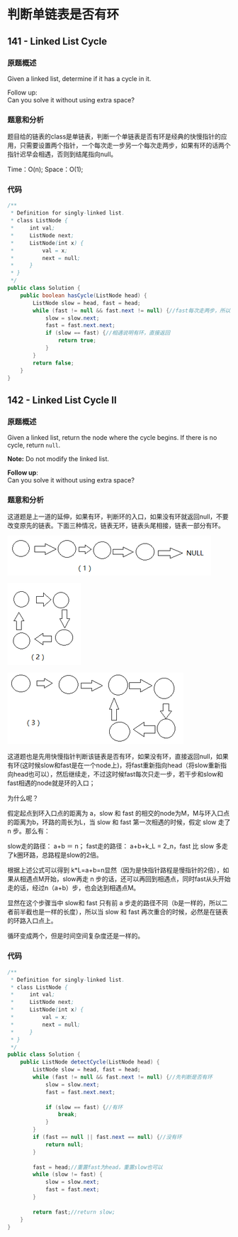 # 判断单链表是否有环

## 141 - Linked List Cycle

### 原题概述

Given a linked list, determine if it has a cycle in it.

Follow up:  
Can you solve it without using extra space?

### 题意和分析

题目给的链表的class是单链表，判断一个单链表是否有环是经典的快慢指针的应用，只需要设置两个指针，一个每次走一步另一个每次走两步，如果有环的话两个指针迟早会相遇，否则到结尾指向null。

Time：O\(n\); Space：O\(1\);

### 代码

```java
/**
 * Definition for singly-linked list.
 * class ListNode {
 *     int val;
 *     ListNode next;
 *     ListNode(int x) {
 *         val = x;
 *         next = null;
 *     }
 * }
 */
public class Solution {
    public boolean hasCycle(ListNode head) {
        ListNode slow = head, fast = head;
        while (fast != null && fast.next != null) {//fast每次走两步，所以本身判断是否为null，下一个也判断下，免得一下走两步就null pointer了
            slow = slow.next;
            fast = fast.next.next;
            if (slow == fast) {//相遇说明有环，直接返回
                return true;
            }
        }
        return false;
    }
}
```

## 142 - Linked List Cycle II

### 原题概述

Given a linked list, return the node where the cycle begins. If there is no cycle, return `null`.

**Note:** Do not modify the linked list.

**Follow up**:  
Can you solve it without using extra space?

### 题意和分析

这道题是上一道的延伸，如果有环，判断环的入口，如果没有环就返回null，不要改变原先的链表。下面三种情况，链表无环，链表头尾相接，链表一部分有环。

![](../../../.gitbook/assets/image%20%2816%29.png)

![](../../../.gitbook/assets/image%20%282%29.png)

![](../../../.gitbook/assets/image%20%2814%29.png)

这道题也是先用快慢指针判断该链表是否有环，如果没有环，直接返回null，如果有环\(这时候slow和fast是在一个node上\)，将fast重新指向head（将slow重新指向head也可以），然后继续走，不过这时候fast每次只走一步，若干步和slow和fast相遇的node就是环的入口；

为什么呢？

假定起点到环入口点的距离为 a，slow 和 fast 的相交的node为M，M与环入口点的距离为b，环路的周长为L，当 slow 和 fast 第一次相遇的时候，假定 slow 走了 n 步。那么有：

slow走的路径： a+b ＝ n； fast走的路径： a+b+k_L = 2_n，fast 比 slow 多走了k圈环路，总路程是slow的2倍。

根据上述公式可以得到 k\*L=a+b=n显然（因为是快指针路程是慢指针的2倍），如果从相遇点M开始，slow再走 n 步的话，还可以再回到相遇点，同时fast从头开始走的话，经过n（a+b）步，也会达到相遇点M。

显然在这个步骤当中 slow和 fast 只有前 a 步走的路径不同（b是一样的，所以二者前半截也是一样的长度），所以当 slow 和 fast 再次重合的时候，必然是在链表的环路入口点上。

循环变成两个，但是时间空间复杂度还是一样的。

### 代码

```java
/**
 * Definition for singly-linked list.
 * class ListNode {
 *     int val;
 *     ListNode next;
 *     ListNode(int x) {
 *         val = x;
 *         next = null;
 *     }
 * }
 */
public class Solution {
    public ListNode detectCycle(ListNode head) {
        ListNode slow = head, fast = head;
        while (fast != null && fast.next != null) {//先判断是否有环
            slow = slow.next;
            fast = fast.next.next;

            if (slow == fast) {//有环
                break;
            }
        }
        if (fast == null || fast.next == null) {//没有环
            return null;
        }

        fast = head;//重置fast为head，重置slow也可以
        while (slow != fast) {
            slow = slow.next;
            fast = fast.next;
        }

        return fast;//return slow;
    }
}
```

